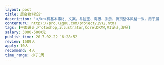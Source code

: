 ```yaml
---                
layout: post       
title: 展会物料设计           
description: '</br>有基本素材、文案，易拉宝、海报、手册、折页整体风格一致，用于展会宣传传播 </br>需要在3月5日前完成终稿。 </br>物料分别为： </br>1.易拉宝 3张（引导、产品介绍、人工智能与零售） </br>2.海报 4张（智购宝产品介绍、城市合伙人政策、销售信息、图灵猫介绍） </br>3.公司手册 1份 </br>4.折页 1张 </br>5.传单 1张（用于引流）</br></br>主要体现公司人工智能AI技术，以及VR展示效果，体现公司产品价值。</br>最好做过相关展会策划，需要北京的设计人员。</br>'     
contenturl: https://pro.lagou.com/project/1992.html      
tags: [平面设计,Photoshop,illustrator,CorelDRAW,VI设计,海报]            
salary: 3000-5000元          
publish_time: 2017-02-22 16:28:52         
review: 1589人                   
apply: 10人                   
recommend: 4人                   
time_range: 小于1周              
---                 
```

